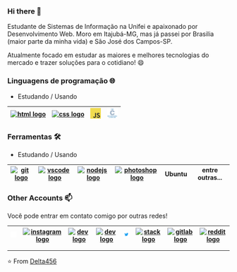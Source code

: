 ### Hi there 👋

Estudante de Sistemas de Informação na Unifei e apaixonado por Desenvolvimento Web.
Moro em Itajubá-MG, mas já passei por Brasilia (maior parte da minha vida) e São José dos Campos-SP.

Atualmente focado em estudar as maiores e melhores tecnologias do mercado e trazer soluções para o cotidiano! 😄

### Linguagens de programação 🌐

- Estudando / Usando 

| [<img src="https://image.flaticon.com/icons/png/512/23/23735.png" alt="html logo" width="24">](https://www.w3.org/TR/html52/)  | [<img src="https://ucarecdn.com/f49e8fc4-876f-49ef-934f-89812fc4125e/" alt="css logo" width="38">](https://www.w3.org/TR/2001/WD-css3-roadmap-20010523/)  | [<img src="https://raw.githubusercontent.com/github/explore/80688e429a7d4ef2fca1e82350fe8e3517d3494d/topics/javascript/javascript.png" alt="javascript logo" width="24">](https://developer.mozilla.org/en-US/docs/Web/JavaScript)  |  [<img src="https://raw.githubusercontent.com/github/explore/80688e429a7d4ef2fca1e82350fe8e3517d3494d/topics/c/c.png" alt="c logo" width="24">](http://www.open-std.org/jtc1/sc22/wg14/) | 
|---|---|---|---|


### Ferramentas 🛠️

- Estudando / Usando

| [<img src="https://raw.githubusercontent.com/Delta456/Delta456/master/img/git.png" alt="git logo" width="24">](https://git-scm.com/) | [<img src="https://raw.githubusercontent.com/Delta456/Delta456/master/img/vscode.png" alt="vscode logo" width="24">](https://code.visualstudio.com/) | [<img src="https://thekenyandev.com/static/nodejs-ea6d8fe57ed02c773ad10ca3003b2451.png" alt="nodejs logo" width="24">](https://nodejs.org/en/) | [<img src="https://www.kindpng.com/picc/m/4-42035_photoshop-logo-png-adobe-illustrator-white-icon-transparent.png" alt="photoshop logo" width="24">](https://www.adobe.com/br/products/photoshop.html?gclid=Cj0KCQjw-uH6BRDQARIsAI3I-Ue5uHxRPXSjEg7YF25u0HV4f_wHz88X1BF5J_hJ_FSI2gzCjommp-saAg7nEALw_wcB&sdid=KQPOM&mv=search&ef_id=Cj0KCQjw-uH6BRDQARIsAI3I-Ue5uHxRPXSjEg7YF25u0HV4f_wHz88X1BF5J_hJ_FSI2gzCjommp-saAg7nEALw_wcB:G:s&s_kwcid=AL!3085!3!442396627382!e!!g!!photoshop!188192502!10077842982)| Ubuntu | entre outras... | 
|---|---|---|---|---|---|

### Other Accounts 📫

Você pode entrar em contato comigo por outras redes!

| [<img src="https://raw.githubusercontent.com/Delta456/Delta456/master/img/github.png" alt="github logo" width="34">](https://github.com/cristianstoe) | [<img src="https://raw.githubusercontent.com/Delta456/Delta456/master/img/instagram.jpg" alt="instagram logo" width="24">](https://www.instagram.com/cristianstoe/) | [<img src="https://raw.githubusercontent.com/Delta456/Delta456/master/img/dev.png" alt="dev logo" width="24">](https://dev.to/delta456)| [<img src="https://raw.githubusercontent.com/Delta456/Delta456/master/img/deviant_art.jpg" alt="dev logo" width="24">](https://www.deviantart.com/delta2318) | [<img src="https://raw.githubusercontent.com/Delta456/Delta456/master/img/twitter.png" alt="twitter logo" width="34">](https://twitter.com/Delta2315) | [<img src="https://raw.githubusercontent.com/Delta456/Delta456/master/img/stack.svg" alt="stack logo" width="24">](https://stackoverflow.com/users/10053063/delta231) | [<img src="https://raw.githubusercontent.com/Delta456/Delta456/master/img/gitlab.png" alt="gitlab logo" width="24">](https://gitlab.com/Delta456) | [<img src="https://raw.githubusercontent.com/Delta456/Delta456/master/img/reddit.jpg" alt="reddit logo" width="24">](https://www.reddit.com/user/Delta231)
|---|---|---|---|---|---|---|---|

---
⭐️ From [Delta456](https://github.com/Delta456)
